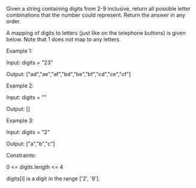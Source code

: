 Given a string containing digits from 2-9 inclusive, return all possible letter combinations that the number could represent. Return the answer in any order.

A mapping of digits to letters (just like on the telephone buttons) is given below. Note that 1 does not map to any letters.




Example 1:

Input: digits = "23"

Output: ["ad","ae","af","bd","be","bf","cd","ce","cf"]

Example 2:

Input: digits = ""

Output: []

Example 3:

Input: digits = "2"

Output: ["a","b","c"]


Constraints:

0 <= digits.length <= 4

digits[i] is a digit in the range ['2', '9'].
